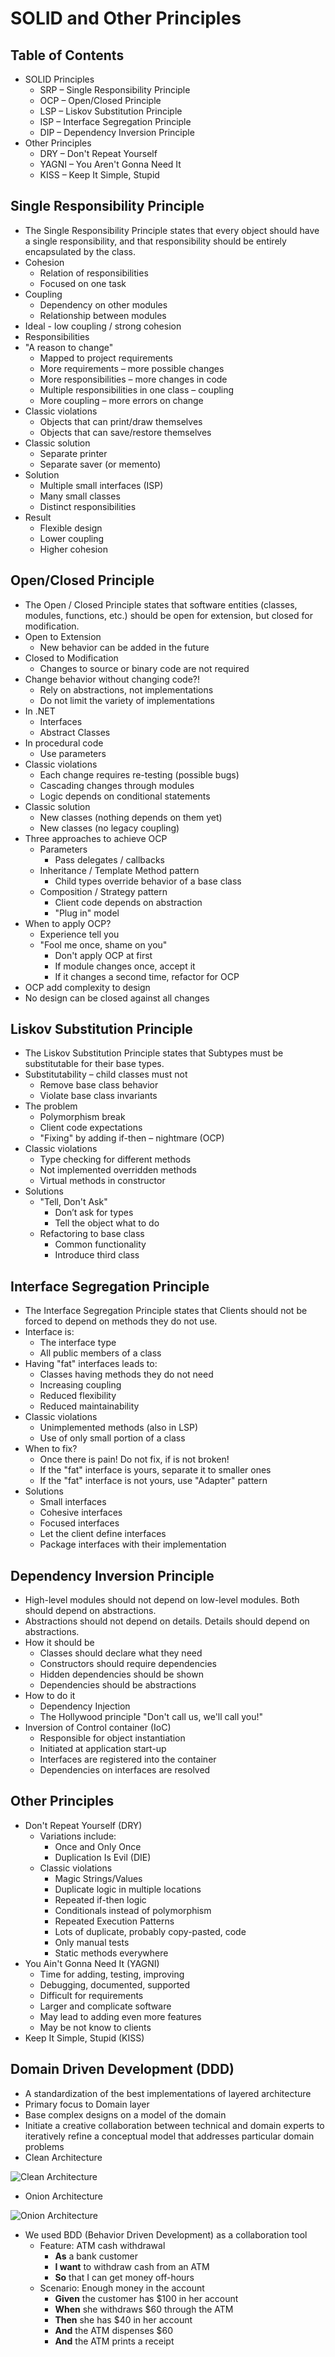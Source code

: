 # SOLID and Other Principles
## Table of Contents
* SOLID Principles
  * SRP – Single Responsibility Principle
  * OCP – Open/Closed Principle
  * LSP – Liskov Substitution Principle
  * ISP – Interface Segregation Principle
  * DIP – Dependency Inversion Principle
* Other Principles
  * DRY – Don't Repeat Yourself
  * YAGNI – You Aren't Gonna Need It
  * KISS – Keep It Simple, Stupid


## Single Responsibility Principle
* The Single Responsibility Principle states that every object should have a single responsibility, and that responsibility should be entirely encapsulated by the class.
* Cohesion
  * Relation of responsibilities
  * Focused on one task
* Coupling
  * Dependency on other modules
  * Relationship between modules
* Ideal - low coupling / strong cohesion
* Responsibilities
* "A reason to change"
  * Mapped to project requirements
  * More requirements – more possible changes
  * More responsibilities – more changes in code
  * Multiple responsibilities in one class – coupling
  * More coupling – more errors on change
* Classic violations
  * Objects that can print/draw themselves
  * Objects that can save/restore themselves
* Classic solution
  * Separate printer
  * Separate saver (or memento)
* Solution
  * Multiple small interfaces (ISP)
  * Many small classes
  * Distinct responsibilities
* Result
  * Flexible design
  * Lower coupling
  * Higher cohesion

## Open/Closed Principle
* The Open / Closed Principle states that software entities (classes, modules, functions, etc.) should be open for extension, but closed for modification.
* Open to Extension 
  * New behavior can be added in the future 
* Closed to Modification 
  * Changes to source or binary code are not required 
* Change behavior without changing code?!
  * Rely on abstractions, not implementations
  * Do not limit the variety of implementations
* In .NET
  * Interfaces
  * Abstract Classes
* In procedural code
  * Use parameters
* Classic violations
  * Each change requires re-testing (possible bugs)
  * Cascading changes through modules
  * Logic depends on conditional statements
* Classic solution
  * New classes (nothing depends on them yet)
  * New classes (no legacy coupling)
* Three approaches to achieve OCP
  * Parameters
    * Pass delegates / callbacks
  * Inheritance / Template Method pattern
    * Child types override behavior of a base class
  * Composition / Strategy pattern
    * Client code depends on abstraction
    * "Plug in" model
* When to apply OCP?
  * Experience tell you
  * "Fool me once, shame on you" 
    * Don't apply OCP at first
    * If module changes once, accept it
    * If it changes a second time, refactor for OCP
* OCP add complexity to design
* No design can be closed against all changes

## Liskov Substitution Principle
* The Liskov Substitution Principle states that Subtypes must be substitutable for their base types.
* Substitutability – child classes must not
  * Remove base class behavior
  * Violate base class invariants
* The problem
  * Polymorphism break
  * Client code expectations
  * "Fixing" by adding if-then – nightmare (OCP)
* Classic violations
  * Type checking for different methods
  * Not implemented overridden methods
  * Virtual methods in constructor
* Solutions
  * "Tell, Don't Ask"
    * Don’t ask for types
    * Tell the object what to do
  * Refactoring to base class
    * Common functionality
    * Introduce third class

## Interface Segregation Principle
* The Interface Segregation Principle states that Clients should not be forced to depend on methods they do not use.
* Interface is:
  * The interface type
  * All public members of a class
* Having "fat" interfaces leads to:
  * Classes having methods they do not need
  * Increasing coupling
  * Reduced flexibility
  * Reduced maintainability
* Classic violations
  * Unimplemented methods (also in LSP)
  * Use of only small portion of a class
* When to fix?
  * Once there is pain! Do not fix, if is not broken!
  * If the "fat" interface is yours, separate it to smaller ones
  * If the "fat" interface is not yours, use "Adapter" pattern
* Solutions
  * Small interfaces
  * Cohesive interfaces
  * Focused interfaces
  * Let the client define interfaces
  * Package interfaces with their implementation

## Dependency Inversion Principle
* High-level modules should not depend on low-level modules. Both should depend on abstractions.
* Abstractions should not depend on details. Details should depend on abstractions.
* How it should be
  * Classes should declare what they need
  * Constructors should require dependencies
  * Hidden dependencies should be shown
  * Dependencies should be abstractions
* How to do it
  * Dependency Injection
  * The Hollywood principle "Don't call us, we'll call you!"
* Inversion of Control container (IoC)
  * Responsible for object instantiation
  * Initiated at application start-up
  * Interfaces are registered into the container
  * Dependencies on interfaces are resolved

## Other Principles
* Don't Repeat Yourself (DRY)
  * Variations include: 
    * Once and Only Once 
    * Duplication Is Evil (DIE) 
  * Classic violations
    * Magic Strings/Values 
    * Duplicate logic in multiple locations 
    * Repeated if-then logic 
    * Conditionals instead of polymorphism 
    * Repeated Execution Patterns 
    * Lots of duplicate, probably copy-pasted, code 
    * Only manual tests 
    * Static methods everywhere 
* You Ain't Gonna Need It (YAGNI)
  * Time for adding, testing, improving
  * Debugging, documented, supported
  * Difficult for requirements
  * Larger and complicate software
  * May lead to adding even more features
  * May be not know to clients
* Keep It Simple, Stupid (KISS)

## Domain Driven Development (DDD)
* A standardization of the best implementations of layered architecture
* Primary focus to Domain layer
* Base complex designs on a model of the domain
* Initiate a creative collaboration between  technical and domain experts to iteratively refine a conceptual model that addresses particular domain problems
* Clean Architecture

![Clean Architecture](https://github.com/huytrongnguyen/aspnet5/blob/master/css/imgs/clean-architecture.jpg)

* Onion Architecture

![Onion Architecture](https://github.com/huytrongnguyen/aspnet5/blob/master/css/imgs/onion-architecture.jpg)

* We used BDD (Behavior Driven Development) as a collaboration tool
  * Feature: ATM cash withdrawal
    * **As** a bank customer
    * **I want** to withdraw cash from an ATM
    * **So** that I can get money off-hours
  * Scenario: Enough money in the account
    * **Given** the customer has $100 in her account
    * **When** she withdraws $60 through the ATM
    * **Then** she has $40 in her account
    * **And** the ATM dispenses $60
    * **And** the ATM prints a receipt

